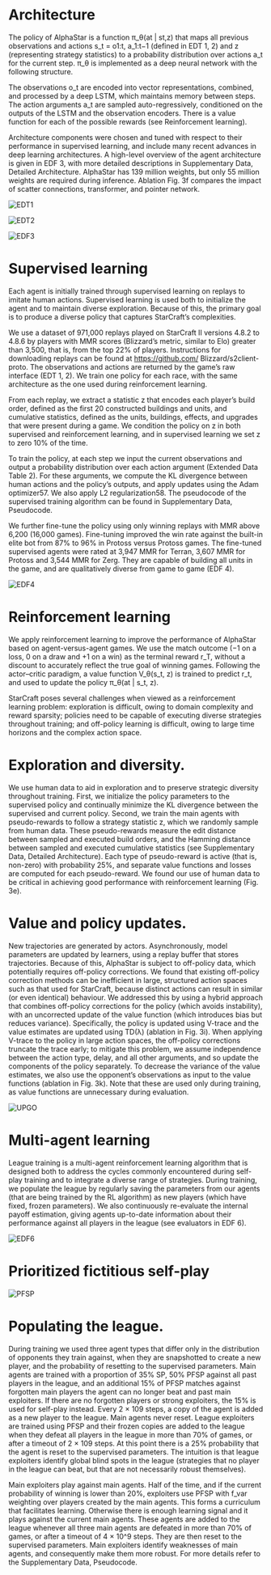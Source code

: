 # Architecture

The policy of AlphaStar is a function π_θ(at | st,z) that maps all previous observations and actions s_t = o1:t, a_1:t−1 (defined in EDT 1, 2) and z (representing strategy statistics) to a probability distribution over actions a_t for the current step. π_θ is implemented as a deep neural network with the following structure. 

The observations o_t are encoded into vector representations, combined, and processed by a deep LSTM, which maintains memory between steps. The action arguments a_t are sampled auto-regressively, conditioned on the outputs of the LSTM and the observation encoders. There is a value function for each of the possible rewards (see Reinforcement learning). 

Architecture components were chosen and tuned with respect to their performance in supervised learning, and include many recent advances in deep learning architectures. A high-level overview of the agent architecture is given in EDF 3, with more detailed descriptions in Supplementary Data, Detailed Architecture. AlphaStar has 139 million weights, but only 55 million weights are required during inference. Ablation Fig. 3f compares the impact of scatter connections, transformer, and pointer network.

![EDT1](EDT1.png)

![EDT2](EDT2.png)

![EDF3](EDF3.png)

# Supervised learning

Each agent is initially trained through supervised learning on replays to imitate human actions. Supervised learning is used both to initialize the agent and to maintain diverse exploration. Because of this, the primary goal is to produce a diverse policy that captures StarCraft’s complexities.

We use a dataset of 971,000 replays played on StarCraft II versions 4.8.2 to 4.8.6 by players with MMR scores (Blizzard’s metric, similar to Elo) greater than 3,500, that is, from the top 22% of players. Instructions for downloading replays can be found at https://github.com/ Blizzard/s2client-proto. The observations and actions are returned by the game’s raw interface (EDT 1, 2). We train one policy for each race, with the same architecture as the one used during reinforcement learning.

From each replay, we extract a statistic z that encodes each player’s build order, defined as the first 20 constructed buildings and units, and cumulative statistics, defined as the units, buildings, effects, and upgrades that were present during a game. We condition the policy on z in both supervised and reinforcement learning, and in supervised learning we set z to zero 10% of the time.

To train the policy, at each step we input the current observations and output a probability distribution over each action argument (Extended Data Table 2). For these arguments, we compute the KL divergence between human actions and the policy’s outputs, and apply updates using the Adam optimizer57. We also apply L2 regularization58. The pseudocode of the supervised training algorithm can be found in Supplementary Data, Pseudocode.

We further fine-tune the policy using only winning replays with MMR above 6,200 (16,000 games). Fine-tuning improved the win rate against the built-in elite bot from 87% to 96% in Protoss versus Protoss games. The fine-tuned supervised agents were rated at 3,947 MMR for Terran, 3,607 MMR for Protoss and 3,544 MMR for Zerg. They are capable of building all units in the game, and are qualitatively diverse from game to game (EDF 4).

![EDF4](EDF4.png)

# Reinforcement learning

We apply reinforcement learning to improve the performance of AlphaStar based on agent-versus-agent games. We use the match outcome (−1 on a loss, 0 on a draw and +1 on a win) as the terminal reward r_T, without a discount to accurately reflect the true goal of winning games. Following the actor–critic paradigm, a value function V_θ(s_t, z) is trained to predict r_t, and used to update the policy π_θ(at | s_t, z).
 
StarCraft poses several challenges when viewed as a reinforcement learning problem: exploration is difficult, owing to domain complexity and reward sparsity; policies need to be capable of executing diverse strategies throughout training; and off-policy learning is difficult, owing to large time horizons and the complex action space.

# Exploration and diversity.

We use human data to aid in exploration and to preserve strategic diversity throughout training. First, we initialize the policy parameters to the supervised policy and continually minimize the KL divergence between the supervised and current policy. Second, we train the main agents with pseudo-rewards to follow a strategy statistic z, which we randomly sample from human data. These pseudo-rewards measure the edit distance between sampled and executed build orders, and the Hamming distance between sampled and executed cumulative statistics (see Supplementary Data, Detailed Architecture). Each type of pseudo-reward is active (that is, non-zero) with probability 25%, and separate value functions and losses are computed for each pseudo-reward. We found our use of human data to be critical in achieving good performance with reinforcement learning (Fig. 3e).

# Value and policy updates.

New trajectories are generated by actors. Asynchronously, model parameters are updated by learners, using a replay buffer that stores trajectories. Because of this, AlphaStar is subject to off-policy data, which potentially requires off-policy corrections. We found that existing off-policy correction methods can be inefficient in large, structured action spaces such as that used for StarCraft, because distinct actions can result in similar (or even identical) behaviour. We addressed this by using a hybrid approach that combines off-policy corrections for the policy (which avoids instability), with an uncorrected update of the value function (which introduces bias but reduces variance). Specifically, the policy is updated using V-trace and the value estimates are updated using TD(λ) (ablation in Fig. 3i). When applying V-trace to the policy in large action spaces, the off-policy corrections truncate the trace early; to mitigate this problem, we assume independence between the action type, delay, and all other arguments, and so update the components of the policy separately. To decrease the variance of the value estimates, we also use the opponent’s observations as input to the value functions (ablation in Fig. 3k). Note that these are used only during training, as value functions are unnecessary during evaluation.

![UPGO](upgo.png)

# Multi-agent learning

League training is a multi-agent reinforcement learning algorithm that is designed both to address the cycles commonly encountered during self-play training and to integrate a diverse range of strategies. During training, we populate the league by regularly saving the parameters from our agents (that are being trained by the RL algorithm) as new players (which have fixed, frozen parameters). We also continuously re-evaluate the internal payoff estimation, giving agents up-to-date information about their performance against all players in the league (see evaluators in EDF 6).

![EDF6](EDF6.png)

# Prioritized fictitious self-play

![PFSP](pfsp.png)

# Populating the league.

During training we used three agent types that differ only in the distribution of opponents they train against, when they are snapshotted to create a new player, and the probability of resetting to the supervised parameters. Main agents are trained with a proportion of 35% SP, 50% PFSP against all past players in the league, and an additional 15% of PFSP matches against forgotten main players the agent can no longer beat and past main exploiters. If there are no forgotten players or strong exploiters, the 15% is used for self-play instead. Every 2 × 109 steps, a copy of the agent is added as a new player to the league. Main agents never reset. League exploiters are trained using PFSP and their frozen copies are added to the league when they defeat all players in the league in more than 70% of games, or after a timeout of 2 × 109 steps. At this point there is a 25% probability that the agent is reset to the supervised parameters. The intuition is that league exploiters identify global blind spots in the league (strategies that no player in the league can beat, but that are not necessarily robust themselves).

Main exploiters play against main agents. Half of the time, and if the current probability of winning is lower than 20%, exploiters use PFSP with f_var weighting over players created by the main agents. This forms a curriculum that facilitates learning. Otherwise there is enough learning signal and it plays against the current main agents. These agents are added to the league whenever all three main agents are defeated in more than 70% of games, or after a timeout of 4 × 10^9 steps. They are then reset to the supervised parameters. Main exploiters identify weaknesses of main agents, and consequently make them more robust.
For more details refer to the Supplementary Data, Pseudocode.
